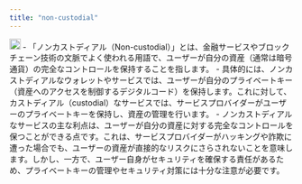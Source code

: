 ```yaml
---
title: "non-custodial"
---
```


<img src='https://scrapbox.io/api/pages/nishio/gpt-4/icon' alt='gpt-4.icon' height="19.5"/>
- 「ノンカストディアル（Non-custodial）」とは、金融サービスやブロックチェーン技術の文脈でよく使われる用語で、ユーザーが自分の資産（通常は暗号通貨）の完全なコントロールを保持することを指します。
- 具体的には、ノンカストディアルなウォレットやサービスでは、ユーザーが自分のプライベートキー（資産へのアクセスを制御するデジタルコード）を保持します。これに対して、カストディアル（custodial）なサービスでは、サービスプロバイダーがユーザーのプライベートキーを保持し、資産の管理を行います。
- ノンカストディアルなサービスの主な利点は、ユーザーが自分の資産に対する完全なコントロールを保つことができる点です。これは、サービスプロバイダーがハッキングや詐欺に遭った場合でも、ユーザーの資産が直接的なリスクにさらされないことを意味します。しかし、一方で、ユーザー自身がセキュリティを確保する責任があるため、プライベートキーの管理やセキュリティ対策には十分な注意が必要です。
